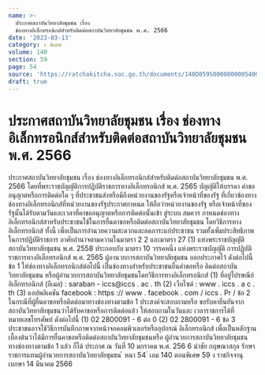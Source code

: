 ```yaml
---
name: >-
  ประกาศสถาบันวิทยาลัยชุมชน เรื่อง
  ช่องทางอิเล็กทรอนิกส์สำหรับติดต่อสถาบันวิทยาลัยชุมชน พ.ศ. 2566
date: '2023-03-13'
category: ง พิเศษ
volume: 140
section: 59
page: 54
source: 'https://ratchakitcha.soc.go.th/documents/140D059S0000000005400.pdf'
draft: true
---
```


# ประกาศสถาบันวิทยาลัยชุมชน เรื่อง ช่องทางอิเล็กทรอนิกส์สำหรับติดต่อสถาบันวิทยาลัยชุมชน พ.ศ. 2566

ประกาศสถาบันวิทยาลัยชุมชน เรื่อง ช่องทางอิเล็กทรอนิกส์สำหรับติดต่อสถาบันวิทยาลัยชุมชน พ.ศ. 2566 โดยที่พระราชบัญญัติการปฏิบัติราชการทางอิเล็กทรอนิกส์ พ.ศ. 2565 บัญญัติให้บรรดา คำขออนุญาตหรือการติดต่อใด ๆ ที่ประชาชนส่งหรือมีถึงหน่วยงานของรัฐหรือเจ้าหน้าที่ของรัฐ ที่เกี่ยวข้องทางช่องทางอิเล็กทรอนิกส์ที่หน่วยงานของรัฐประกาศกาหนด ให้ถือว่าหน่วยงานของรัฐ หรือเจ้าหน้าที่ของรัฐนั้นได้รับตามวันและเวลาที่คาขออนุญาตหรือการติดต่อนั้นเข้า สู่ระบบ สมควร กาหนดช่องทางอิเล็กทรอนิกส์สาหรับประชาชนใช้ในการยื่นคาขอหรือติดต่อสถาบันวิทยาลัยชุมชน โดยวิธีการทางอิเล็กทรอนิกส์ ทั้งนี้ เพื่อเป็นการอำนวยความสะดวกและลดภาระแก่ประชาชน รวมทั้งเพิ่มประสิทธิภาพในการปฏิบัติราชการ อาศัยอำนาจตามความในมาตรา 2 2 และมาตรา 27 (1) แห่งพระราชบัญญัติ สถาบันวิทยาลัยชุมชน พ.ศ. 2558 ประกอบกับ มาตรา 10 วรรคหนึ่ง แห่งพระราชบัญญัติ การปฏิบัติราชการทางอิเล็กทรอนิกส์ พ.ศ. 2565 ผู้อานวยการสถาบันวิทยาลัยชุมชน ออกประกาศไว้ ดังต่อไปนี้ ข้อ 1 ให้ช่องทางอิเล็กทรอนิกส์ต่อไปนี้ เป็นช่องทางสำหรับประชาชนยื่นคำขอหรือ ติดต่อสถาบันวิทยาลัยชุมชน หรือผู้อำนวยการสถาบันวิทยาลัยชุมชนโดยวิธีการทางอิเล็กทรอนิกส์ (1) ที่อยู่ไปรษณีย์อิเล็กทรอนิกส์ (อีเมล) : saraban - iccs@iccs . ac . th (2) เว็บไซต์ : www . iccs . a c . th (3) แอปพลิเคชัน facebook : https :// www . facebook . com / iccs . Pr / ข้อ 2 ในกรณีที่ผู้ยื่นคาขอหรือติดต่อมาทางช่องทางตามข้อ 1 ประสงค์จะสอบถามหรือ ขอรับคายืนยันจากสถาบันวิทยาลัยชุมชนว่าได้รับคาขอหรือการติดต่อแล้ว ให้สอบถามในวันและ เวลาราชการได้ที่หมายเลขโทรศัพท์ ดังต่อไปนี้ (1) 02 2800091 - 6 ต่อ 0 (2) 02 2800091 - 6 ข้อ 3 ประชาชนอาจใช้วิธีการบันทึกภาพจากหน้าจอคอมพิวเตอร์หรืออุปกรณ์ อิเล็กทรอนิกส์ เพื่อเป็นหลักฐานเบื้องต้นว่าได้มีการยื่นคาขอหรือติดต่อสถาบันวิทยาลัยชุมชนหรือ ผู้อำนวยการสถาบันวิทยาลัยชุมชนทางช่องทางตามข้อ 1 แล้ว ก็ได้ ประกาศ ณ วันที่ 10 มกราคม พ.ศ. 256 6 นำชัย กฤษณาสกุล รักษาราชการแทนผู้อำนวยการสถาบันวิทยาลัยชุมชน ้ หนา 54 ่ เลม 140 ตอนพิเศษ 59 ง ราชกิจจานุเบกษา 14 มีนาคม 2566
